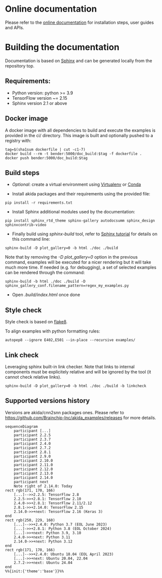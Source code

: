 # Online documentation
Please refer to the [online documentation](https://doc.brainchipinc.com/) for
installation steps, user guides and APIs.

# Building the documentation
Documentation is based on [Sphinx](https://www.sphinx-doc.org/en/master/) and
can be generated locally from the repository top.

## Requirements:
* Python version: python >= 3.9
* TensorFlow version ~= 2.15
* Sphinx version 2.1 or above

## Docker image
A docker image with all dependencies to build and execute the examples is provided in the ci/
directory. This image is built and optionally pushed to a registry with:
~~~~
tag=$(sha1sum dockerfile | cut -c1-7)
docker build --rm -t bender:5000/doc_build:$tag -f dockerfile .
docker push bender:5000/doc_build:$tag
~~~~

## Build steps
* *Optional*: create a virtual environment using
[Virtualenv](https://virtualenv.pypa.io/en/latest/) or
[Conda](https://docs.conda.io/en/latest/)

* Install akida packages and their requirements using the provided file:
~~~~
pip install -r requirements.txt
~~~~

* Install Sphinx additional modules used by the documentation:
~~~~
pip install sphinx_rtd_theme sphinx-gallery autodocsumm sphinx_design sphinxcontrib-video
~~~~

* Finally build using *sphinx-build* tool, refer to
[Sphinx tutorial](https://matplotlib.org/sampledoc/) for details on this command
line:
~~~~
sphinx-build -D plot_gallery=0 -b html ./doc ./build
~~~~

Note that by removing the *-D plot_gallery=0* option in the previous command,
examples will be executed for a nicer rendering but it will take much more time.
If needed (e.g. for debugging), a set of selected examples can be rendered through the command:
~~~~
sphinx-build -b html ./doc ./build -D sphinx_gallery_conf.filename_pattern=regex_my_examples.py
~~~~

* Open *.build/index.html* once done

## Style check

Style check is based on [flake8](https://flake8.pycqa.org/en/latest/).

To align examples with python formatting rules:

```
autopep8 --ignore E402,E501 --in-place --recursive examples/
```

## Link check

Leveraging sphinx built-in link checker. Note that links to internal components must be explicitely
relative and will be ignored by the tool (it cannot check relative links).

```
sphinx-build -D plot_gallery=0 -b html ./doc ./build -b linkcheck
```

## Supported versions history
Versions are akida/cnn2snn packages ones. Please refer to https://github.com/Brainchip-Inc/akida_examples/releases for more details.

```mermaid
sequenceDiagram
    participant [...]
    participant 2.2.5
    participant 2.3.7
    participant 2.4.0
    participant 2.7.2
    participant 2.8.1
    participant 2.9.0
    participant 2.10.0
    participant 2.11.0
    participant 2.12.0
    participant 2.13.0
    participant 2.14.0
    participant next
    Note right of 2.14.0: Today
rect rgb(171, 170, 166)
    [...]-->>2.2.5: TensorFlow 2.8
    2.2.5->>+2.8.1: TensorFlow 2.10
    2.4.0->>+2.8.1: TensorFlow 2.11/2.12
    2.8.1->>+2.14.0: TensorFlow 2.15
    2.14.0->>+next: TensorFlow 2.16 (Keras 3)
end
rect rgb(250, 229, 160)
    [...]-->>+2.4.0: Python 3.7 (EOL June 2023)
    [...]->>+2.8.1: Python 3.8 (EOL October 2024)
    [...]->>+next: Python 3.9, 3.10
    2.4.0->>+next: Python 3.11
    2.14.0->>+next: Python 3.12
end
rect rgb(171, 170, 166)
    [...]-->>+2.4.0: Ubuntu 18.04 (EOL April 2023)
    [...]->>+next: Ubuntu 20.04, 22.04
    2.7.2->>+next: Ubuntu 24.04
end
%%{init:{'theme':'base'}}%%
```
